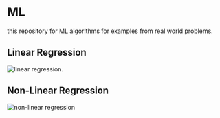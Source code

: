 # ML
this repository for ML algorithms for examples from  real world problems.
## Linear Regression
<img src='https://user-images.githubusercontent.com/72823374/124914792-af37ab80-dfe8-11eb-959c-fce93aea2e48.png' alt='linear regression'/>.
## Non-Linear Regression
<img src='https://user-images.githubusercontent.com/72823374/124914916-d0989780-dfe8-11eb-9fd8-8b066e072846.png' alt='non-linear regression' />

